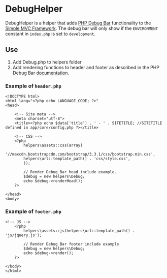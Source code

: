 # DebugHelper

DebugHelper is a helper that adds [PHP Debug Bar](http://phpdebugbar.com/) functionality to the [Simple MVC Framework](https://github.com/simple-mvc-framework/v2). The debug bar will only show if the `ENVIRONMENT` constant in `index.php` is set to `development`.

## Use

1. Add Debug.php to helpers folder
2. Add rendering functions to header and footer as described in the PHP Debug Bar [documentation](http://phpdebugbar.com/docs/readme.html#quick-start).

### Example of `header.php`

```HTML+PHP
<!DOCTYPE html>
<html lang="<?php echo LANGUAGE_CODE; ?>"
<head>

    <!-- Site meta -->
    <meta charset="utf-8">
    <title><?php echo $data['title'] . ' - ' . SITETITLE; //SITETITLE defined in app/core/config.php ?></title>

    <!-- CSS -->
    <?php
        helpers\assets::css(array(
        '//maxcdn.bootstrapcdn.com/bootstrap/3.3.1/css/bootstrap.min.css',
        helpers\url::template_path() . 'css/style.css',
        ));

        // Render Debug Bar head include example.
        $debug = new helpers\Debug;
        echo $debug->renderHead();
    ?>

</head>
<body>
```

### Example of `footer.php`

```HTML+PHP
<!-- JS -->
    <?php
        helpers\assets::js(helpers\url::template_path() . 'js/jquery.js');

        // Render Debug Bar footer include example
        $debug = new helpers\Debug;
        echo $debug->render();
    ?>

</body>
</html>
```
